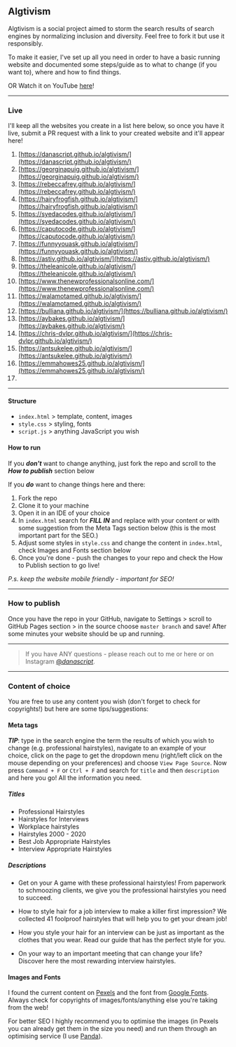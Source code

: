 ## Algtivism

Algtivism is a social project aimed to storm the search results of search engines by normalizing inclusion and diversity. Feel free to fork it but use it responsibly.

To make it easier, I've set up all you need in order to have a basic running website and documented some steps/guide as to what to change (if you want to), where and how to find things.

OR Watch it on YouTube [here](https://www.youtube.com/watch?v=24zFySpnBP4)!

---

### Live

I'll keep all the websites you create in a list here below, so once you have it live, submit a PR request with a link to your created website and it'll appear here!

1.  [https://danascript.github.io/algtivism/](https://danascript.github.io/algtivism/)
2.  [https://georginapuig.github.io/algtivism/](https://georginapuig.github.io/algtivism/)
3.  [https://rebeccafrey.github.io/algtivism/](https://rebeccafrey.github.io/algtivism/)
4.  [https://hairyfrogfish.github.io/algtivism/](https://hairyfrogfish.github.io/algtivism/)
5.  [https://syedacodes.github.io/algtivism/](https://syedacodes.github.io/algtivism/)
6.  [https://caputocode.github.io/algtivism/](https://caputocode.github.io/algtivism/)
7.  [https://funnyyouask.github.io/algtivism/](https://funnyyouask.github.io/algtivism/)
8.  [https://astiv.github.io/algtivism/](https://astiv.github.io/algtivism/)
9.  [https://theleanicole.github.io/algtivism/](https://theleanicole.github.io/algtivism/)
10. [https://www.thenewprofessionalsonline.com/](https://www.thenewprofessionalsonline.com/)
11. [https://walamotamed.github.io/algtivism/](https://walamotamed.github.io/algtivism/)
12. [https://bulliana.github.io/algtivism/](https://bulliana.github.io/algtivism/)
13. [https://aybakes.github.io/algtivism/](https://aybakes.github.io/algtivism/) 
14. [https://chris-dvlpr.github.io/algtivism/](https://chris-dvlpr.github.io/algtivism/)
15. [https://antsukelee.github.io/algtivism/](https://antsukelee.github.io/algtivism/)
16. [https://emmahowes25.github.io/algtivism/](https://emmahowes25.github.io/algtivism/) 
17.

---

#### Structure

- `index.html` > template, content, images
- `style.css` > styling, fonts
- `script.js` > anything JavaScript you wish

#### How to run

If you **_don't_** want to change anything, just fork the repo and scroll to the _**How to publish**_ section below

If you **_do_** want to change things here and there:

1. Fork the repo
2. Clone it to your machine
3. Open it in an IDE of your choice
4. In ```index.html``` search for **_FILL IN_** and replace with your content or with some suggestion from the Meta Tags section below (this is the most important part for the SEO.)
5. Adjust some styles in `style.css` and change the content in `index.html`, check Images and Fonts section below
6. Once you're done - push the changes to your repo and check the How to Publish section to go live!

_P.s. keep the website mobile friendly - important for SEO!_

---

### How to publish

Once you have the repo in your GitHub, navigate to Settings > scroll to GitHub Pages section > in the source choose ```master branch``` and save! After some minutes your website should be up and running. 

---

  >If you have ANY questions - please reach out to me or here or on Instagram [@_danascript_](https://www.instagram.com/_danascript_/).

---

### Content of choice

You are free to use any content you wish (don't forget to check for copyrights!) but here are some tips/suggestions:

#### Meta tags 

_**TIP**_: type in the search engine the term the results of which you wish to change (e.g. professional hairstyles), navigate to an example of your choice, click on the page to get the dropdown menu (right/left click on the mouse depending on your preferences) and choose ```View Page Source```. Now press ```Command + F``` or ```Ctrl + F``` and search for ```title``` and then ```description``` and here you go! All the information you need.

##### Titles

- Professional Hairstyles
- Hairstyles for Interviews
- Workplace hairstyles
- Hairstyles 2000 - 2020
- Best Job Appropriate Hairstyles
- Interview Appropriate Hairstyles

##### Descriptions

- Get on your A game with these professional hairstyles! From paperwork to schmoozing clients, we give you the professional hairstyles you need to succeed.

- How to style hair for a job interview to make a killer first impression? We collected 41 foolproof hairstyles that will help you to get your dream job!

- How you style your hair for an interview can be just as important as the clothes that you wear. Read our guide that has the perfect style for you.

- On your way to an important meeting that can change your life? Discover here the most rewarding interview hairstyles.


#### Images and Fonts

I found the current content on [Pexels](pexels.com) and the font from [Google Fonts](https://fonts.google.com/).
Always check for copyrights of images/fonts/anything else you're taking from the web! 

For better SEO I highly recommend you to optimise the images (in Pexels you can already get them in the size you need) and run them through an optimising service (I use [Panda](https://tinypng.com/)).

